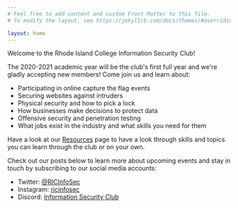 ```yaml
---
# Feel free to add content and custom Front Matter to this file.
# To modify the layout, see https://jekyllrb.com/docs/themes/#overriding-theme-defaults

layout: home
---
```


Welcome to the Rhode Island College Information Security Club!

The 2020-2021 academic year will be the club's first full year and we're gladly accepting new members! Come join us and learn about:
 - Participating in online capture the flag events
 - Securing websites against intruders
 - Physical security and how to pick a lock
 - How businesses make decisions to protect data
 - Offensive security and penetration testing
 - What jobs exist in the industry and what skills you need for them

 Have a look at our [Resources](/resources) page to have a look through skills and topics you can learn through the club or on your own.

 Check out our posts below to learn more about upcoming events and stay in touch by subscribing to our social media accounts:
 - Twitter: [@RICInfoSec](https://twitter.com/RICInfoSec)
 - Instagram: [ricinfosec](https://www.instagram.com/ricinfosec/)
 - Discord: [Information Security Club](https://discord.gg/N63yqY2)